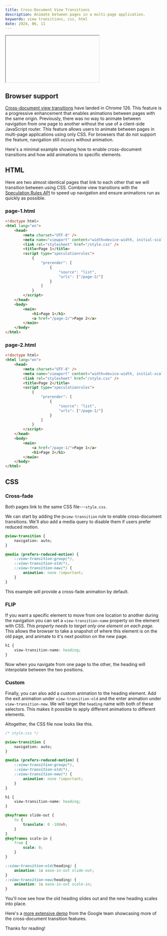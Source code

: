 ```yaml
---
title: Cross-Document View Transitions
description: Animate between pages in a multi-page application.
keywords: view transitions, css, html
date: 2024, 06, 11
---
```


<drab-youtube aria-label="YouTube Tutorial" uid="5yTXcA0iXcI">
    <iframe data-content loading="lazy"></iframe>
</drab-youtube>

## Browser support

[Cross-document view transitions](https://developer.chrome.com/docs/web-platform/view-transitions/cross-document) have landed in Chrome 126. This feature is a progressive enhancement that enables animations between pages with the same origin. Previously, there was no way to animate between navigation from one page to another without the use of a client-side JavaScript router. This feature allows users to animate between pages in multi-page applications using only CSS. For browsers that do not support the feature, navigation still occurs without animation.

Here's a minimal example showing how to enable cross-document transitions and how add animations to specific elements.

## HTML

Here are two almost identical pages that link to each other that we will transition between using CSS. Combine view transitions with the [Speculation Rules API](https://blog.robino.dev/posts/speculation-rules-api) to speed up navigation and ensure animations run as quickly as possible.

### page-1.html

```html
<!doctype html>
<html lang="en">
	<head>
		<meta charset="UTF-8" />
		<meta name="viewport" content="width=device-width, initial-scale=1" />
		<link rel="stylesheet" href="/style.css" />
		<title>Page 1</title>
		<script type="speculationrules">
			{
				"prerender": [
					{
						"source": "list",
						"urls": ["/page-2/"]
					}
				]
			}
		</script>
	</head>
	<body>
		<main>
			<h1>Page 1</h1>
			<a href="/page-2/">Page 2</a>
		</main>
	</body>
</html>
```

### page-2.html

```html
<!doctype html>
<html lang="en">
	<head>
		<meta charset="UTF-8" />
		<meta name="viewport" content="width=device-width, initial-scale=1" />
		<link rel="stylesheet" href="/style.css" />
		<title>Page 2</title>
		<script type="speculationrules">
			{
				"prerender": [
					{
						"source": "list",
						"urls": ["/page-1/"]
					}
				]
			}
		</script>
	</head>
	<body>
		<main>
			<a href="/page-1/">Page 1</a>
			<h1>Page 2</h1>
		</main>
	</body>
</html>
```

## CSS

### Cross-fade

Both pages link to the same CSS file---`style.css`.

We can start by adding the `@view-transition` rule to enable cross-document transitions. We'll also add a media query to disable them if users prefer reduced motion.

```css
@view-transition {
	navigation: auto;
}

@media (prefers-reduced-motion) {
	::view-transition-group(*),
	::view-transition-old(*),
	::view-transition-new(*) {
		animation: none !important;
	}
}
```

This example will provide a cross-fade animation by default.

### FLIP

If you want a specific element to move from one location to another during the navigation you can set a `view-transition-name` property on the element with CSS. _This property needs to target only one element on each page._ This allows the browser to take a snapshot of where this element is on the old page, and animate to it's next position on the new page.

```css
h1 {
	view-transition-name: heading;
}
```

Now when you navigate from one page to the other, the heading will interpolate between the two positions.

### Custom

Finally, you can also add a custom animation to the heading element. Add the exit animation under `view-transition-old` and the enter animation under `view-transition-new`. We will target the `heading` name with both of these selectors. This makes it possible to apply different animations to different elements.

Altogether, the CSS file now looks like this.

```css
/* style.css */

@view-transition {
	navigation: auto;
}

@media (prefers-reduced-motion) {
	::view-transition-group(*),
	::view-transition-old(*),
	::view-transition-new(*) {
		animation: none !important;
	}
}

h1 {
	view-transition-name: heading;
}

@keyframes slide-out {
	to {
		translate: 0 -100vh;
	}
}
@keyframes scale-in {
	from {
		scale: 0;
	}
}

::view-transition-old(heading) {
	animation: 1s ease-in-out slide-out;
}
::view-transition-new(heading) {
	animation: 1s ease-in-out scale-in;
}
```

You'll now see how the old heading slides out and the new heading scales into place.

Here's a [more extensive demo](https://view-transitions.netlify.app/stack-navigator/mpa/) from the Google team showcasing more of the cross-document transition features.

Thanks for reading!
